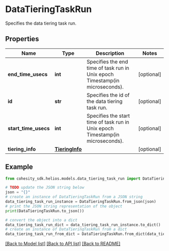 # DataTieringTaskRun

Specifies the data tiering task run.

## Properties

Name | Type | Description | Notes
------------ | ------------- | ------------- | -------------
**end_time_usecs** | **int** | Specifies the end time of task run in Unix epoch Timestamp(in microseconds). | [optional] 
**id** | **str** | Specifies the id of the data tiering task run. | [optional] 
**start_time_usecs** | **int** | Specifies the start time of task run in Unix epoch Timestamp(in microseconds). | [optional] 
**tiering_info** | [**TieringInfo**](TieringInfo.md) |  | [optional] 

## Example

```python
from cohesity_sdk.helios.models.data_tiering_task_run import DataTieringTaskRun

# TODO update the JSON string below
json = "{}"
# create an instance of DataTieringTaskRun from a JSON string
data_tiering_task_run_instance = DataTieringTaskRun.from_json(json)
# print the JSON string representation of the object
print(DataTieringTaskRun.to_json())

# convert the object into a dict
data_tiering_task_run_dict = data_tiering_task_run_instance.to_dict()
# create an instance of DataTieringTaskRun from a dict
data_tiering_task_run_from_dict = DataTieringTaskRun.from_dict(data_tiering_task_run_dict)
```
[[Back to Model list]](../README.md#documentation-for-models) [[Back to API list]](../README.md#documentation-for-api-endpoints) [[Back to README]](../README.md)


